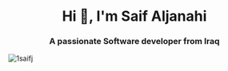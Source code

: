 <h1 align="center">Hi 👋, I'm Saif Aljanahi</h1>
<h3 align="center">A passionate Software developer from Iraq</h3>

<p align="left"> <img src="https://komarev.com/ghpvc/?username=1saifj&label=Profile%20views&color=0e75b6&style=flat" alt="1saifj" /> </p>




